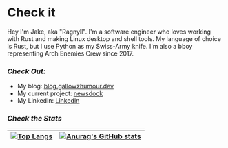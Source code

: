# Check it
Hey I'm Jake, aka "Ragnyll".
 I'm a software engineer who loves working with Rust and making Linux desktop and shell tools.
 My language of choice is Rust, but I use Python as my Swiss-Army knife.
 I'm also a bboy representing Arch Enemies Crew since 2017.

### _Check Out:_
- My blog: [blog.gallowzhumour.dev](https://blog.gallowzhumour.dev)
- My current project: [newsdock](https://github.com/Ragnyll/newsdock)
- My LinkedIn: [LinkedIn](https://www.linkedin.com/in/jakegallow/)

### _Check the Stats_
|[![Top Langs](https://github-readme-stats.vercel.app/api/top-langs/?username=ragnyll&hide=javascript,scss,html,c,glsl,css&layout=compact)](https://github.com/anuraghazra/github-readme-stats)|[![Anurag's GitHub stats](https://github-readme-stats.vercel.app/api?username=ragnyll&show_icons=true&theme=tokyonight)](https://github.com/anuraghazra/github-readme-stats)|
|---|--|
